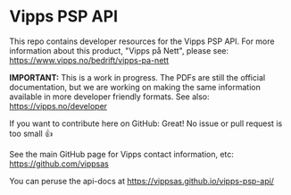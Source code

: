 # Vipps PSP API

This repo contains developer resources for the Vipps PSP API. For more information about this product, "Vipps på Nett", please see: https://www.vipps.no/bedrift/vipps-pa-nett

**IMPORTANT:** This is a work in progress. The PDFs are still the official documentation, but we are working on making the same information available in more developer friendly formats. See also: https://vipps.no/developer

If you want to contribute here on GitHub: Great! No issue or pull request is too small 👍

See the main GitHub page for Vipps contact information, etc: https://github.com/vippsas  

You can peruse the api-docs at https://vippsas.github.io/vipps-psp-api/

